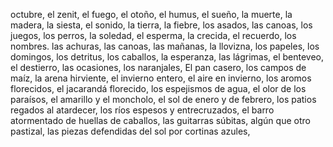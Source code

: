 ﻿octubre,
el zenit,
el fuego,
el otoño,
el humus,
el sueño,
la muerte,
la madera,
la siesta,
el sonido,
la tierra,
la fiebre,
los asados,
las canoas,
los juegos,
los perros,
la soledad,
el esperma,
la crecida,
el recuerdo,
los nombres.
las achuras,
las canoas, 
las mañanas,
la llovizna,
los papeles,
los domingos,
los detritus,
los caballos,
la esperanza,
las lágrimas,
el benteveo, 
el destierro,
las ocasiones,
los naranjales,
El pan casero, 
los campos de maíz,
la arena hirviente,
el invierno entero,
el aire en invierno,
los aromos florecidos,
el jacarandá florecido,
los espejismos de agua,
el olor de los paraísos,
el amarillo y el moncholo,
el sol de enero y de febrero,
los patios regados al atardecer,
los ríos espesos y entrecruzados,
el barro atormentado de huellas de caballos,
las guitarras súbitas, algún que otro pastizal,
las piezas defendidas del sol por cortinas azules,
